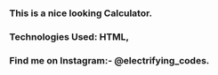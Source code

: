 ### This is a nice looking Calculator.

### Technologies Used: HTML,

### Find me on Instagram:- @electrifying_codes.